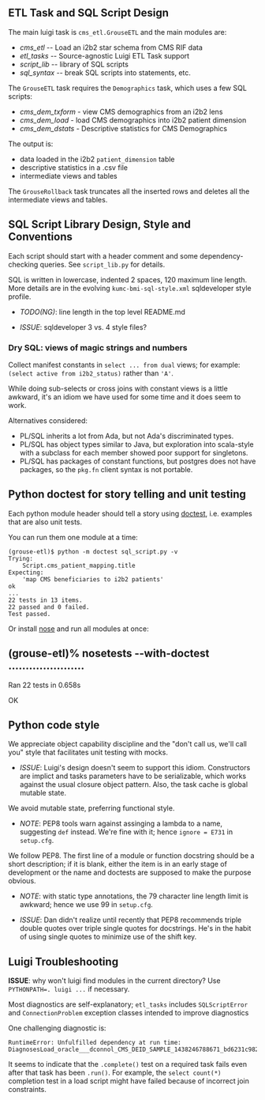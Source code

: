 ## ETL Task and SQL Script Design

The main luigi task is `cms_etl.GrouseETL` and the main modules are:

  - *cms_etl* -- Load an i2b2 star schema from CMS RIF data
  - *etl_tasks* -- Source-agnostic Luigi ETL Task support
  - *script_lib* -- library of SQL scripts
  - *sql_syntax* -- break SQL scripts into statements, etc.

The `GrouseETL` task requires the `Demographics` task, which uses a
few SQL scripts:

  - *cms_dem_txform* - view CMS demographics from an i2b2 lens
  - *cms_dem_load* - load CMS demographics into i2b2 patient dimension
  - *cms_dem_dstats* - Descriptive statistics for CMS Demographics

The output is:

  - data loaded in the i2b2 `patient_dimension` table
  - descriptive statistics in a .csv file
  - intermediate views and tables

The `GrouseRollback` task truncates all the inserted rows and deletes
all the intermediate views and tables.


## SQL Script Library Design, Style and Conventions

Each script should start with a header comment and some
dependency-checking queries. See `script_lib.py` for details.

SQL is written in lowercase, indented 2 spaces, 120 maximum line
length. More details are in the evolving `kumc-bmi-sql-style.xml`
sqldeveloper style profile.

  - *TODO(NG)*: line length in the top level README.md

  - *ISSUE*: sqldeveloper 3 vs. 4 style files?


### Dry SQL: views of magic strings and numbers

Collect manifest constants in `select ... from dual` views; for
example: `(select active from i2b2_status)` rather than `'A'`.

While doing sub-selects or cross joins with constant views is a little
awkward, it's an idiom we have used for some time and it does seem to
work.

Alternatives considered:

  - PL/SQL inherits a lot from Ada, but not Ada's discriminated types.
  - PL/SQL has object types similar to Java, but exploration
    into scala-style with a subclass for each member showed poor support
    for singletons.
  - PL/SQL has packages of constant functions, but postgres does not
    have packages, so the `pkg.fn` client syntax is not portable.

## Python doctest for story telling and unit testing

Each python module header should tell a story using [doctest][],
i.e. examples that are also unit tests.

You can run them one module at a time:

    (grouse-etl)$ python -m doctest sql_script.py -v
	Trying:
	    Script.cms_patient_mapping.title
	Expecting:
	    'map CMS beneficiaries to i2b2 patients'
	ok
	...
	22 tests in 13 items.
	22 passed and 0 failed.
	Test passed.

Or install [nose][] and run all modules at once:

  (grouse-etl)% nosetests --with-doctest
  ......................
  ----------------------------------------------------------------------
  Ran 22 tests in 0.658s
  
  OK

[doctest]: http://docs.python.org/2/library/doctest.html
[nose]: https://pypi.python.org/pypi/nose/


## Python code style

We appreciate object capability discipline and the "don't call us,
we'll call you" style that facilitates unit testing with mocks.

  - *ISSUE*: Luigi's design doesn't seem to support this idiom.
             Constructors are implict and tasks parameters have to be
             serializable, which works against the usual closure
             object pattern.  Also, the task cache is global mutable
             state.

We avoid mutable state, preferring functional style.

  - *NOTE*: PEP8 tools warn against assinging a lambda to a name,
            suggesting `def` instead. We're fine with it; hence
            `ignore = E731` in `setup.cfg`.


We follow PEP8. The first line of a module or function docstring
should be a short description; if it is blank, either the item is in
an early stage of development or the name and doctests are supposed to
make the purpose obvious.

  - *NOTE*: with static type annotations, the 79 character line
            length limit is awkward; hence we use 99 in `setup.cfg`.

  - *ISSUE*: Dan didn't realize until recently that PEP8 recommends
             triple double quotes over triple single quotes for
             docstrings. He's in the habit of using single quotes
			 to minimize use of the shift key.


## Luigi Troubleshooting

**ISSUE**: why won't luigi find modules in the current directory?
           Use `PYTHONPATH=. luigi ...` if necessary.

Most diagnostics are self-explanatory; `etl_tasks` includes
`SQLScriptError` and `ConnectionProblem` exception classes intended to
improve diagnostics

One challenging diagnostic is:

    RuntimeError: Unfulfilled dependency at run time: DiagnosesLoad_oracle___dconnol_CMS_DEID_SAMPLE_1438246788671_bd6231c982

It seems to indicate that the `.complete()` test on a required task
fails even after that task has been `.run()`. For example, the `select
count(*)` completion test in a load script might have failed because
of incorrect join constraints.
